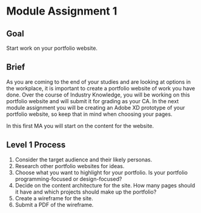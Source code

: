 # Module Assignment 1

## Goal

Start work on your portfolio website.

## Brief

As you are coming to the end of your studies and are looking at options in the workplace, it is important to create a portfolio website of work you have done.
Over the course of Industry Knowledge, you will be working on this portfolio website and will submit it for grading as your CA. In the next module assignment you will be creating an Adobe XD prototype of your portfolio website, so keep that in mind when choosing your pages.

In this first MA you will start on the content for the website.

## Level 1 Process

1.	Consider the target audience and their likely personas.
2.	Research other portfolio websites for ideas.
3.	Choose what you want to highlight for your portfolio. Is your portfolio programming-focused or design-focused?
4.	Decide on the content architecture for the site. How many pages should it have and which projects should make up the portfolio?
5.  Create a wireframe for the site.
6.	Submit a PDF of the wireframe.
